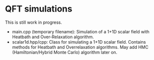 # QFT simulations

This is still work in progress.

- main.cpp (temporary filename): Simulation of a 1+1D scalar field with Heatbath and Over-Relaxation algorithm. 
- scalar1d.hpp/cpp: Class for simulating a 1+1D scalar field. Contains methods for Heatbath and Overrelaxation algorithms. May add HMC (Hamiltonian/Hybrid Monte Carlo) algorithm later on.

 
